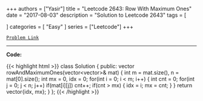 
+++
authors = ["Yasir"]
title = "Leetcode 2643: Row With Maximum Ones"
date = "2017-08-03"
description = "Solution to Leetcode 2643"
tags = [
    
]
categories = [
    "Easy"
]
series = ["Leetcode"]
+++



[`Problem Link`](https://leetcode.com/problems/row-with-maximum-ones/description/)

---

**Code:**

{{< highlight html >}}
class Solution {
public:
    vector<int> rowAndMaximumOnes(vector<vector<int>>& mat) {
        int m = mat.size(), n = mat[0].size();
        int mx = 0, idx = 0;
        for(int i = 0; i < m; i++) {
            int cnt = 0;
            for(int j = 0; j < n; j++)
                if(mat[i][j]) cnt++;
            if(cnt > mx) {
                idx = i;
                mx = cnt;
            }
        }
        return vector<int>{idx, mx};
    }
};
{{< /highlight >}}

